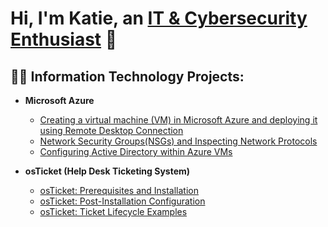 <h1>Hi, I'm Katie, an <a href="www.linkedin.com/in/katie-davis-898578262">IT & Cybersecurity Enthusiast</a> 👋 </h1> 

<h2>👩‍💻 Information Technology Projects:</h2>

- <b>Microsoft Azure</b>
  - [Creating a virtual machine (VM) in Microsoft Azure and deploying it using Remote Desktop Connection](https://github.com/kayteedee/vm-remotedesktop)
  - [Network Security Groups(NSGs) and Inspecting Network Protocols](https://github.com/kayteedee/-azure-network-protocols) 
  - [Configuring Active Directory within Azure VMs](https://github.com/kayteedee/configure-ad) 
    
- <b>osTicket (Help Desk Ticketing System)</b>
  - [osTicket: Prerequisites and Installation](https://github.com/kayteedee/osticket-prereqs) 
  - [osTicket: Post-Installation Configuration](https://github.com/kayteedee/post-install-config/blob/main/README.md)
  - [osTicket: Ticket Lifecycle Examples](https://github.com/kayteedee/ticket-lifecycle)


